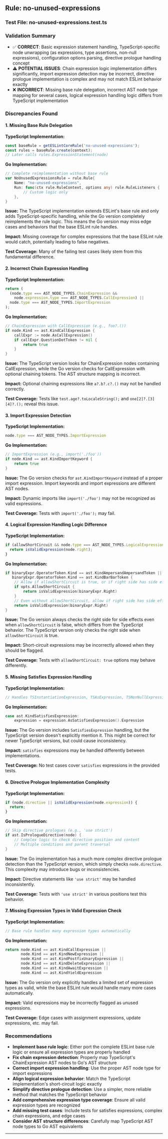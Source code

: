 ## Rule: no-unused-expressions

### Test File: no-unused-expressions.test.ts

### Validation Summary
- ✅ **CORRECT**: Basic expression statement handling, TypeScript-specific node unwrapping (as expressions, type assertions, non-null expressions), configuration options parsing, directive prologue handling concept
- ⚠️ **POTENTIAL ISSUES**: Chain expression logic implementation differs significantly, import expression detection may be incorrect, directive prologue implementation is complex and may not match ESLint behavior exactly
- ❌ **INCORRECT**: Missing base rule delegation, incorrect AST node type mapping for several cases, logical expression handling logic differs from TypeScript implementation

### Discrepancies Found

#### 1. Missing Base Rule Delegation
**TypeScript Implementation:**
```typescript
const baseRule = getESLintCoreRule('no-unused-expressions');
const rules = baseRule.create(context);
// Later calls rules.ExpressionStatement(node)
```

**Go Implementation:**
```go
// Complete reimplementation without base rule
var NoUnusedExpressionsRule = rule.Rule{
    Name: "no-unused-expressions",
    Run: func(ctx rule.RuleContext, options any) rule.RuleListeners {
        // Custom logic only
    },
}
```

**Issue:** The TypeScript implementation extends ESLint's base rule and only adds TypeScript-specific handling, while the Go version completely reimplements the rule logic. This means the Go version may miss edge cases and behaviors that the base ESLint rule handles.

**Impact:** Missing coverage for complex expressions that the base ESLint rule would catch, potentially leading to false negatives.

**Test Coverage:** Many of the failing test cases likely stem from this fundamental difference.

#### 2. Incorrect Chain Expression Handling
**TypeScript Implementation:**
```typescript
return (
  (node.type === AST_NODE_TYPES.ChainExpression &&
    node.expression.type === AST_NODE_TYPES.CallExpression) ||
  node.type === AST_NODE_TYPES.ImportExpression
);
```

**Go Implementation:**
```go
// ChainExpression with CallExpression (e.g., foo?.())
if node.Kind == ast.KindCallExpression {
    callExpr := node.AsCallExpression()
    if callExpr.QuestionDotToken != nil {
        return true
    }
}
```

**Issue:** The TypeScript version looks for ChainExpression nodes containing CallExpression, while the Go version checks for CallExpression with optional chaining tokens. The AST structure mapping is incorrect.

**Impact:** Optional chaining expressions like `a?.b?.c?.()` may not be handled correctly.

**Test Coverage:** Tests like `test.age?.toLocaleString();` and `one[2]?.[3][4]?.();` reveal this issue.

#### 3. Import Expression Detection
**TypeScript Implementation:**
```typescript
node.type === AST_NODE_TYPES.ImportExpression
```

**Go Implementation:**
```go
// ImportExpression (e.g., import('./foo'))
if node.Kind == ast.KindImportKeyword {
    return true
}
```

**Issue:** The Go version checks for `ast.KindImportKeyword` instead of a proper import expression. Import keywords and import expressions are different AST nodes.

**Impact:** Dynamic imports like `import('./foo')` may not be recognized as valid expressions.

**Test Coverage:** Tests with `import('./foo');` may fail.

#### 4. Logical Expression Handling Logic Difference
**TypeScript Implementation:**
```typescript
if (allowShortCircuit && node.type === AST_NODE_TYPES.LogicalExpression) {
  return isValidExpression(node.right);
}
```

**Go Implementation:**
```go
if binaryExpr.OperatorToken.Kind == ast.KindAmpersandAmpersandToken || 
   binaryExpr.OperatorToken.Kind == ast.KindBarBarToken {
    // Allow if allowShortCircuit is true, or if right side has side effects
    if opts.AllowShortCircuit {
        return isValidExpression(binaryExpr.Right)
    }
    // Even without allowShortCircuit, allow if right side has side effects
    return isValidExpression(binaryExpr.Right)
}
```

**Issue:** The Go version always checks the right side for side effects even when `allowShortCircuit` is false, which differs from the TypeScript behavior. The TypeScript version only checks the right side when `allowShortCircuit` is true.

**Impact:** Short-circuit expressions may be incorrectly allowed when they should be flagged.

**Test Coverage:** Tests with `allowShortCircuit: true` options may behave differently.

#### 5. Missing Satisfies Expression Handling
**TypeScript Implementation:**
```typescript
// Handles TSInstantiationExpression, TSAsExpression, TSNonNullExpression, TSTypeAssertion
```

**Go Implementation:**
```go
case ast.KindSatisfiesExpression:
    expression = expression.AsSatisfiesExpression().Expression
```

**Issue:** The Go version includes `SatisfiesExpression` handling, but the TypeScript version doesn't explicitly mention it. This might be correct for newer TypeScript versions, but could cause inconsistency.

**Impact:** `satisfies` expressions may be handled differently between implementations.

**Test Coverage:** No test cases cover `satisfies` expressions in the provided tests.

#### 6. Directive Prologue Implementation Complexity
**TypeScript Implementation:**
```typescript
if (node.directive || isValidExpression(node.expression)) {
  return;
}
```

**Go Implementation:**
```go
// Skip directive prologues (e.g., 'use strict')
if ast.IsPrologueDirective(node) {
    // Complex logic to check directive position and content
    // Multiple conditions and parent traversal
}
```

**Issue:** The Go implementation has a much more complex directive prologue detection than the TypeScript version, which simply checks `node.directive`. This complexity may introduce bugs or inconsistencies.

**Impact:** Directive statements like `'use strict'` may be handled inconsistently.

**Test Coverage:** Tests with `'use strict'` in various positions test this behavior.

#### 7. Missing Expression Types in Valid Expression Check
**TypeScript Implementation:**
```typescript
// Base rule handles many expression types automatically
```

**Go Implementation:**
```go
return node.Kind == ast.KindCallExpression || 
       node.Kind == ast.KindNewExpression ||
       node.Kind == ast.KindPostfixUnaryExpression ||
       node.Kind == ast.KindDeleteExpression ||
       node.Kind == ast.KindAwaitExpression ||
       node.Kind == ast.KindYieldExpression
```

**Issue:** The Go version only explicitly handles a limited set of expression types as valid, while the base ESLint rule would handle many more cases automatically.

**Impact:** Valid expressions may be incorrectly flagged as unused expressions.

**Test Coverage:** Edge cases with assignment expressions, update expressions, etc. may fail.

### Recommendations
- **Implement base rule logic**: Either port the complete ESLint base rule logic or ensure all expression types are properly handled
- **Fix chain expression detection**: Properly map TypeScript's ChainExpression AST nodes to Go's AST structure
- **Correct import expression handling**: Use the proper AST node type for import expressions
- **Align logical expression behavior**: Match the TypeScript implementation's short-circuit logic exactly
- **Simplify directive prologue detection**: Use a simpler, more reliable method that matches the TypeScript behavior
- **Add comprehensive expression type coverage**: Ensure all valid expression types are recognized
- **Add missing test cases**: Include tests for satisfies expressions, complex chain expressions, and edge cases
- **Consider AST structure differences**: Carefully map TypeScript AST node types to Go AST equivalents

---